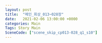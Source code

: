 ```yaml
---
layout: post
title:  "메인_회상_013~028장"
date:   2021-02-06 13:00:00 +0000
categories: Main
Tags: Story Main
SceneCode: ["scene_skip_cp013-028_q1_s10"]
---
```

